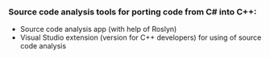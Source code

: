 ### Source code analysis tools for porting code from C# into C++:
* Source code analysis app (with help of Roslyn)
* Visual Studio extension (version for C++ developers) for using of source code analysis
